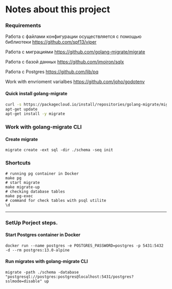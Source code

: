 # Notes about this project

### Requirements

Работа с файлами конфигурации осуществляется с помощью библиотеки https://github.com/spf13/viper

Работа с миграциями https://github.com/golang-migrate/migrate

Работа с базой данных https://github.com/jmoiron/sqlx

Работа с Postgres https://github.com/lib/pq

Work with envrioment varialbes https://github.com/joho/godotenv 

#### Quick install golang-migrate

```bash
curl -s https://packagecloud.io/install/repositories/golang-migrate/migrate/script.deb.sh | sudo bash
apt-get update
apt-get install -y migrate
```

### Work with golang-migrate CLI

#### Create migrate

```shell
migrate create -ext sql -dir ./schema -seq init
```



### Shortcuts

```shell
# running pg container in Docker
make pg
# start migrate
make migrate-up
# checking database tables
make pg-exec
# command for check tables with psql utilite
\d
```

***

### SetUp Porject steps.

#### Start Postgres container in Docker

```shell
docker run --name postgres -e POSTGRES_PASSWORD=postgres -p 5431:5432 -d --rm postgres:13.0-alpine
```

#### Run migrates with golang-migrate CLI

```shell
migrate -path ./schema -database "postgresql://postgres:postgres@localhost:5431/postgres?sslmode=disable" up
```

